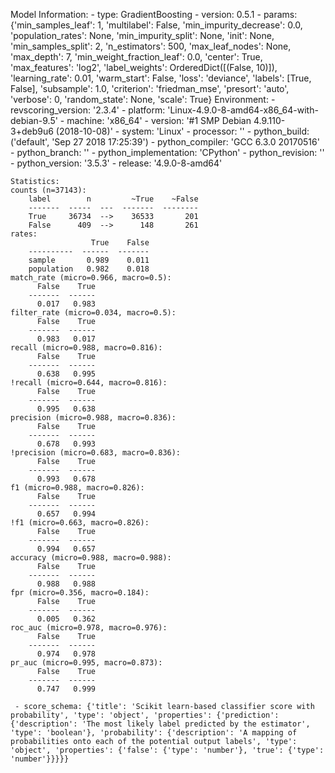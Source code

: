 Model Information:
	 - type: GradientBoosting
	 - version: 0.5.1
	 - params: {'min_samples_leaf': 1, 'multilabel': False, 'min_impurity_decrease': 0.0, 'population_rates': None, 'min_impurity_split': None, 'init': None, 'min_samples_split': 2, 'n_estimators': 500, 'max_leaf_nodes': None, 'max_depth': 7, 'min_weight_fraction_leaf': 0.0, 'center': True, 'max_features': 'log2', 'label_weights': OrderedDict([(False, 10)]), 'learning_rate': 0.01, 'warm_start': False, 'loss': 'deviance', 'labels': [True, False], 'subsample': 1.0, 'criterion': 'friedman_mse', 'presort': 'auto', 'verbose': 0, 'random_state': None, 'scale': True}
	Environment:
	 - revscoring_version: '2.3.4'
	 - platform: 'Linux-4.9.0-8-amd64-x86_64-with-debian-9.5'
	 - machine: 'x86_64'
	 - version: '#1 SMP Debian 4.9.110-3+deb9u6 (2018-10-08)'
	 - system: 'Linux'
	 - processor: ''
	 - python_build: ('default', 'Sep 27 2018 17:25:39')
	 - python_compiler: 'GCC 6.3.0 20170516'
	 - python_branch: ''
	 - python_implementation: 'CPython'
	 - python_revision: ''
	 - python_version: '3.5.3'
	 - release: '4.9.0-8-amd64'
	
	Statistics:
	counts (n=37143):
		label        n         ~True    ~False
		-------  -----  ---  -------  --------
		True     36734  -->    36533       201
		False      409  -->      148       261
	rates:
		              True    False
		----------  ------  -------
		sample       0.989    0.011
		population   0.982    0.018
	match_rate (micro=0.966, macro=0.5):
		  False    True
		-------  ------
		  0.017   0.983
	filter_rate (micro=0.034, macro=0.5):
		  False    True
		-------  ------
		  0.983   0.017
	recall (micro=0.988, macro=0.816):
		  False    True
		-------  ------
		  0.638   0.995
	!recall (micro=0.644, macro=0.816):
		  False    True
		-------  ------
		  0.995   0.638
	precision (micro=0.988, macro=0.836):
		  False    True
		-------  ------
		  0.678   0.993
	!precision (micro=0.683, macro=0.836):
		  False    True
		-------  ------
		  0.993   0.678
	f1 (micro=0.988, macro=0.826):
		  False    True
		-------  ------
		  0.657   0.994
	!f1 (micro=0.663, macro=0.826):
		  False    True
		-------  ------
		  0.994   0.657
	accuracy (micro=0.988, macro=0.988):
		  False    True
		-------  ------
		  0.988   0.988
	fpr (micro=0.356, macro=0.184):
		  False    True
		-------  ------
		  0.005   0.362
	roc_auc (micro=0.978, macro=0.976):
		  False    True
		-------  ------
		  0.974   0.978
	pr_auc (micro=0.995, macro=0.873):
		  False    True
		-------  ------
		  0.747   0.999
	
	 - score_schema: {'title': 'Scikit learn-based classifier score with probability', 'type': 'object', 'properties': {'prediction': {'description': 'The most likely label predicted by the estimator', 'type': 'boolean'}, 'probability': {'description': 'A mapping of probabilities onto each of the potential output labels', 'type': 'object', 'properties': {'false': {'type': 'number'}, 'true': {'type': 'number'}}}}}

